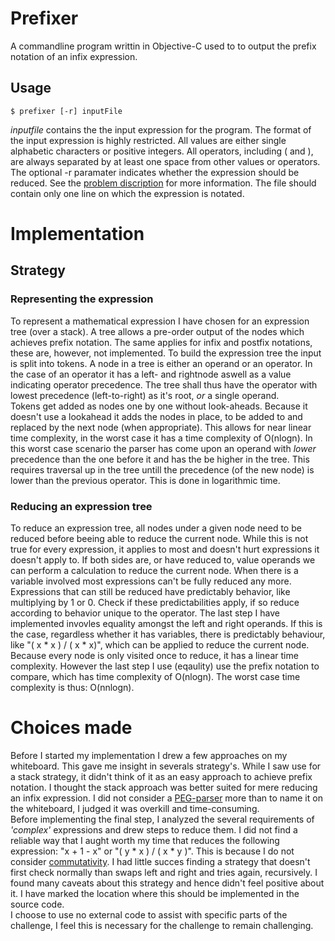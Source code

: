 # Prefixer
A commandline program writtin in Objective-C used to to output the prefix notation of an infix expression.

## Usage

    $ prefixer [-r] inputFile

*inputfile* contains the the input expression for the program. The format of the input expression is highly restricted. All values are either single alphabetic characters or positive integers. All operators, including ( and ), are always separated by at least one space from other values  or operators. The optional -r paramater indicates whether the expression should be reduced. See the [problem discription](http://justin.tv/problems/prefixer/) for more information. The file should contain only one line on which the expression is notated.

# Implementation
## Strategy
### Representing the expression
To represent a mathematical expression I have chosen for an expression tree (over a stack). A tree allows a pre-order output of the nodes which achieves prefix notation. The same applies for infix and postfix notations, these are, however, not implemented. To build the expression tree the input is split into tokens. A node in a tree is either an operand or an operator. In the case of an operator it has a left- and rightnode aswell as a value indicating operator precedence. The tree shall thus have the operator with lowest precedence (left-to-right) as it's root, *or* a single operand.  
Tokens get added as nodes one by one without look-aheads. Because it doesn't use a lookahead it adds the nodes in place, to be added to and replaced by the next node (when appropriate). This allows for near linear time complexity, in the worst case it has a time complexity of O(nlogn). In this worst case scenario the parser has come upon an operand with *lower* precedence than the one before it and has the be higher in the tree. This requires traversal up in the tree untill the precedence (of the new node) is lower than the previous operator. This is done in logarithmic time.

### Reducing an expression tree
To reduce an expression tree, all nodes under a given node need to be reduced before beeing able to reduce the current node. While this is not true for every expression, it applies to most and doesn't hurt expressions it doesn't apply to. If both sides are, or have reduced to, value operands we can perform a calculation to reduce the current node. When there is a variable involved most expressions can't be fully reduced any more. Expressions that can still be reduced have predictably behavior, like multiplying by 1 or 0. Check if these predictabilities apply, if so reduce according to behavior unique to the operator. The last step I have implemented invovles equality amongst the left and right operands. If this is the case, regardless whether it has variables, there is predictably behaviour, like "( x * x ) / ( x * x)", which can be applied to reduce the current node. Because every node is only visited once to reduce, it has a linear time complexity. However the last step I use (eqaulity) use the prefix notation to compare, which has time complexity of O(nlogn). The worst case time complexity is thus: O(nnlogn).

# Choices made
Before I started my implementation I drew a few approaches on my whiteboard. This gave me insight in severals strategy's. While I saw use for a stack strategy, it didn't think of it as an easy approach to achieve prefix notation. I thought the stack approach was better suited for mere reducing an infix expression. I did not consider a [PEG-parser](http://u.xeago.nl/peg) more than to name it on the whiteboard, I judged it was overkill and time-consuming.  
Before implementing the final step, I analyzed the several requirements of *'complex'* expressions and drew steps to reduce them. I did not find a reliable way that I aught worth my time that reduces the following expression: "x + 1 - x" or "( y * x ) / ( x * y )". This is because I do not consider [commutativity](http://u.xeago.nl/commutativity). I had little succes finding a strategy that doesn't first check normally than swaps left and right and tries again, recursively. I found many caveats about this strategy and hence didn't feel positive about it. I have marked the location where this should be implemented in the source code.  
I choose to use no external code to assist with specific parts of the challenge, I feel this is necessary for the challenge to remain challenging.